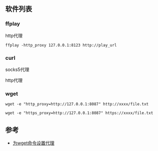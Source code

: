 ## 软件列表

### ffplay

http代理

```
ffplay -http_proxy 127.0.0.1:8123 http://play_url
```

### curl

socks5代理

http代理

### wget

```
wget -e "http_proxy=http://127.0.0.1:8087" http://xxxx/file.txt

wget -e "https_proxy=http://127.0.0.1:8087" https://xxxx/file.txt
```

## 参考

- [为wget命令设置代理](https://www.cnblogs.com/frankyou/p/6693256.html)
